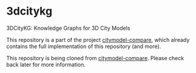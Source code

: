 # 3dcitykg
3DCityKG: Knowledge Graphs for 3D City Models

This repository is a part of the project [citymodel-compare](https://github.com/tum-gis/citymodel-compare), which already contains the full implementation of this repository (and more). 

This repository is being cloned from [citymodel-compare](https://github.com/tum-gis/citymodel-compare). Please check back later for more information.
